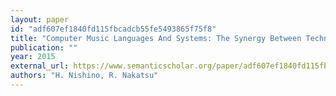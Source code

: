 ```yaml
---
layout: paper
id: "adf607ef1840fd115fbcadcb55fe5493865f75f8"
title: "Computer Music Languages And Systems: The Synergy Between Technology And Creativity"
publication: ""
year: 2015
external_url: https://www.semanticscholar.org/paper/adf607ef1840fd115fbcadcb55fe5493865f75f8
authors: "H. Nishino, R. Nakatsu"
---
```

